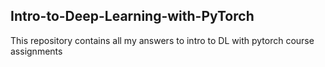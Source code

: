 ## Intro-to-Deep-Learning-with-PyTorch
This repository contains all my answers to intro to DL with pytorch course assignments
 
